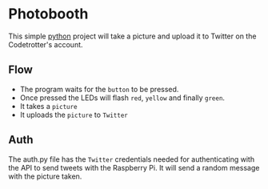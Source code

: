# Photobooth
This simple [python](https://learnxinyminutes.com/docs/python/) project will take a picture and upload it to Twitter on the Codetrotter's account.

## Flow
- The program waits for the `button` to be pressed.
- Once pressed the LEDs will flash `red`, `yellow` and finally `green`.
- It takes a `picture`
- It uploads the `picture` to `Twitter`

## Auth
The auth.py file has the `Twitter` credentials needed for authenticating with the API to send tweets with the Raspberry Pi. It will send a random message with the picture taken.
